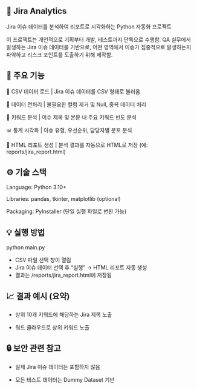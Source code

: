 ## 🧩 Jira Analytics
Jira 이슈 데이터를 분석하여 리포트로 시각화하는 Python 자동화 프로젝트

이 프로젝트는 개인적으로 기획부터 개발, 테스트까지 단독으로 수행함.
QA 실무에서 발생하는 Jira 이슈 데이터를 기반으로,
어떤 영역에서 이슈가 집중적으로 발생하는지 파악하고 리스크 포인트를 도출하기 위해 제작함.

## 🚀 주요 기능
📂 CSV 데이터 로드 | Jira 이슈 데이터를 CSV 형태로 불러옴

🧹 데이터 전처리 | 불필요한 컬럼 제거 및 Null, 중복 데이터 처리

🧠 키워드 분석 | 이슈 제목 및 본문 내 주요 키워드 빈도 분석

📊 통계 시각화 | 이슈 유형, 우선순위, 담당자별 분포 분석

📝 HTML 리포트 생성 | 분석 결과를 자동으로 HTML로 저장 (예: reports/jira_report.html)

## ⚙️ 기술 스택

Language: Python 3.10+

Libraries: pandas, tkinter, matplotlib (optional)

Packaging: PyInstaller (단일 실행 파일로 변환 가능)

## 💡 실행 방법
python main.py

- CSV 파일 선택 창이 열림
- Jira 이슈 데이터 선택 후 “실행” → HTML 리포트 자동 생성
- 결과는 /reports/jira_report.html에 저장됨

## 📈 결과 예시 (요약)
- 상위 10개 키워드에 해당하는 Jira 제목 노출 

- 워드 클라우드로 상위 키워드 노출

## 🔒 보안 관련 참고

- 실제 Jira 이슈 데이터는 포함하지 않음

- 모든 테스트 데이터는 Dummy Dataset 기반
